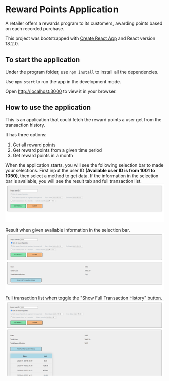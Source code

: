 # Reward Points Application

A retailer offers a rewards program to its customers, awarding points based on each recorded purchase.

This project was bootstrapped with [Create React App](https://github.com/facebook/create-react-app) and React version 18.2.0.

## To start the application

Under the program folder, use `npm install` to install all the dependencies.

Use `npm start` to run the app in the development mode.

Open [http://localhost:3000](http://localhost:3000) to view it in your browser.

## How to use the application

This is an application that could fetch the reward points a user get from the transaction history.

It has three options:

1. Get all reward points
2. Get reward points from a given time period
3. Get reward points in a month

When the application starts, you will see the following selection bar to made your selections. First input the user ID **(Available user ID is from 1001 to 1050)**, then select a method to get data. If the information in the selection bar is available, you will see the result tab and full transaction list.
![selectionBar](selectionBar.png)

Result when given available information in the selection bar.
![result-tab](result.png)

Full transaction list when toggle the "Show Full Transaction History" button.
![result-table](result-table.png)
